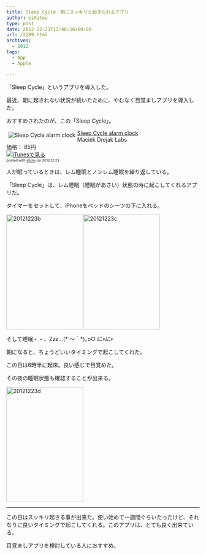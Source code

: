 ```yaml
---
title: Sleep Cycle：朝にスッキリと起きられるアプリ
author: eiKatou
type: post
date: 2012-12-23T13:46:16+00:00
url: /2289.html
archives:
  - 2012
tags:
  - App
  - Apple

---
```

「Sleep Cycle」というアプリを導入した。

最近、朝に起きれない状況が続いたために、やむなく目覚ましアプリを導入した。
  
おすすめされたのが、この「Sleep Cycle」。

<div class="sticky-itslink">
  <a href="http://click.linksynergy.com/fs-bin/stat?id=b3b5ZvmUdgo&#038;offerid=94348&#038;type=3&#038;subid=0&#038;tmpid=2192&#038;RD_PARM1=https%253A%252F%252Fitunes.apple.com%252Fjp%252Fapp%252Fsleep-cycle-alarm-clock%252Fid320606217%253Fmt%253D8%2526uo%253D4%2526partnerId%253D30" rel="nofollow" target="_blank"><img src="http://a1829.phobos.apple.com/us/r1000/089/Purple/v4/f3/4b/90/f34b9004-fa6b-b426-de11-a43fd161063c/mzl.skcldtbr.100x100-75.png" style="border-style:none;float:left;margin:5px;" alt="Sleep Cycle alarm clock" title="Sleep Cycle alarm clock" /></a></p> 
  
  <div class="sticky-itslinktext">
    <a href="http://click.linksynergy.com/fs-bin/stat?id=b3b5ZvmUdgo&#038;offerid=94348&#038;type=3&#038;subid=0&#038;tmpid=2192&#038;RD_PARM1=https%253A%252F%252Fitunes.apple.com%252Fjp%252Fapp%252Fsleep-cycle-alarm-clock%252Fid320606217%253Fmt%253D8%2526uo%253D4%2526partnerId%253D30" rel="nofollow" target="_blank">Sleep Cycle alarm clock</a><br />Maciek Drejak Labs<br />価格： 85円<br /> <a href="http://click.linksynergy.com/fs-bin/stat?id=b3b5ZvmUdgo&#038;offerid=94348&#038;type=3&#038;subid=0&#038;tmpid=2192&#038;RD_PARM1=https%253A%252F%252Fitunes.apple.com%252Fjp%252Fapp%252Fsleep-cycle-alarm-clock%252Fid320606217%253Fmt%253D8%2526uo%253D4%2526partnerId%253D30" rel="nofollow" target="_blank"><img src="http://ax.phobos.apple.com.edgesuite.net/ja_jp/images/web/linkmaker/badge_appstore-sm.gif" alt ="iTunesで見る" style="border-style:none;" /></a><br /><span style="font-size:xx-small;">posted with <a href="http://sticky.linclip.com/linkmaker/" target="_blank">sticky</a> on 2012.12.23</span><br style="clear:left;" />
  </div>
</div>



人が眠っているときは、レム睡眠とノンレム睡眠を繰り返している。
  
「Sleep Cycle」は、レム睡眠（睡眠があさい）状態の時に起こしてくれるアプリだ。

<!--more-->

タイマーをセットして、iPhoneをベッドのシーツの下に入れる。
  
<img src="/uploads/2012/12/20121223b-200x300.jpg" alt="20121223b" width="200" height="300" class="alignnone size-medium wp-image-2298" srcset="/uploads/2012/12/20121223b-200x300.jpg 200w, /blog/uploads/2012/12/20121223b.jpg 320w" sizes="(max-width: 200px) 100vw, 200px" /><img src="/uploads/2012/12/20121223c-200x300.jpg" alt="20121223c" width="200" height="300" class="alignnone size-medium wp-image-2297" srcset="/uploads/2012/12/20121223c-200x300.jpg 200w, /blog/uploads/2012/12/20121223c.jpg 320w" sizes="(max-width: 200px) 100vw, 200px" />

そして睡眠・・、Zzz…(\*´～｀\*)｡o○ ﾑﾆｬﾑﾆｬ
  
朝になると、ちょうどいいタイミングで起こしてくれた。

この日は6時半に起床。良い感じで目覚めた。
  
その夜の睡眠状態も確認することが出来る。
  
<img src="/uploads/2012/12/20121223d-200x300.jpg" alt="20121223d" width="200" height="300" class="alignnone size-medium wp-image-2299" srcset="/uploads/2012/12/20121223d-200x300.jpg 200w, /blog/uploads/2012/12/20121223d.jpg 320w" sizes="(max-width: 200px) 100vw, 200px" />

* * *

この日はスッキリ起きる事が出来た。使い始めて一週間ぐらいたったけど、それなりに良いタイミングで起こしてくれる。このアプリは、とても良く出来ている。
  
目覚ましアプリを検討している人におすすめ。
